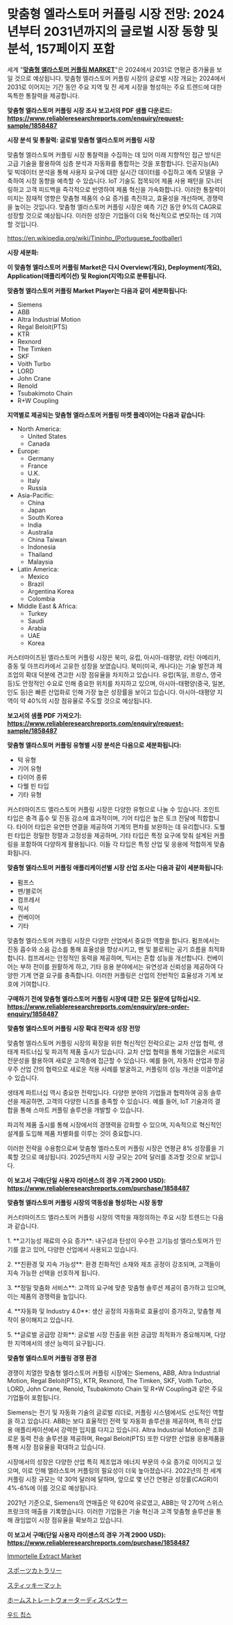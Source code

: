 <p><h1>맞춤형 엘라스토머 커플링 시장 전망: 2024년부터 2031년까지의 글로벌 시장 동향 및 분석, 157페이지 포함</h1></p><p>세계 "<strong><a href="https://www.reliableresearchreports.com/customized-elastomeric-couplings-r1858487">맞춤형 엘라스토머 커플링 MARKET</a></strong>"은 2024에서 2031로 연평균 증가율을 보일 것으로 예상됩니다. 맞춤형 엘라스토머 커플링 시장의 글로벌 시장 개요는 2024에서 2031로 이어지는 기간 동안 주요 지역 및 전 세계 시장을 형성하는 주요 트렌드에 대한 독특한 통찰력을 제공합니다.</p>
<p><strong>맞춤형 엘라스토머 커플링 시장 조사 보고서의 PDF 샘플 다운로드: <a href="https://www.reliableresearchreports.com/enquiry/request-sample/1858487">https://www.reliableresearchreports.com/enquiry/request-sample/1858487</a></strong></p>
<p><strong>시장 분석 및 통찰력: 글로벌 맞춤형 엘라스토머 커플링 시장</strong></p>
<p><p>맞춤형 엘라스토머 커플링 시장 통찰력을 수집하는 데 있어 미래 지향적인 접근 방식은 고급 기술을 활용하여 심층 분석과 자동화를 통합하는 것을 포함합니다. 인공지능(AI) 및 빅데이터 분석을 통해 사용자 요구에 대한 실시간 데이터를 수집하고 예측 모델을 구축하여 시장 동향을 예측할 수 있습니다. IoT 기술도 접목되어 제품 사용 패턴을 모니터링하고 고객 피드백을 즉각적으로 반영하여 제품 혁신을 가속화합니다. 이러한 통찰력이 미치는 잠재적 영향은 맞춤형 제품의 수요 증가를 촉진하고, 효율성을 개선하며, 경쟁력을 높이는 것입니다. 맞춤형 엘라스토머 커플링 시장은 예측 기간 동안 9%의 CAGR로 성장할 것으로 예상됩니다. 이러한 성장은 기업들이 더욱 혁신적으로 변모하는 데 기여할 것입니다.</p></p>
<p><a href="%7CAUTHORITHY_DOMAIN_URL%7C">https://en.wikipedia.org/wiki/Tininho_(Portuguese_footballer)</a></p>
<p><strong>시장 세분화:</strong></p>
<p><strong>이 맞춤형 엘라스토머 커플링 Market은 다시 Overview(개요), Deployment(개요), Application(애플리케이션) 및 Region(지역)으로 분류됩니다.</strong></p>
<p><strong>맞춤형 엘라스토머 커플링 Market Player는 다음과 같이 세분화됩니다:</strong></p>
<p><ul><li>Siemens</li><li>ABB</li><li>Altra Industrial Motion</li><li>Regal Beloit(PTS)</li><li>KTR</li><li>Rexnord</li><li>The Timken</li><li>SKF</li><li>Voith Turbo</li><li>LORD</li><li>John Crane</li><li>Renold</li><li>Tsubakimoto Chain</li><li>R+W Coupling</li></ul></p>
<p><strong>지역별로 제공되는 맞춤형 엘라스토머 커플링 마켓 플레이어는 다음과 같습니다:</strong></p>
<p><ul>
    <li>
        North America:
        <ul>
            <li>United States</li>
            <li>Canada</li>
        </ul>
    </li>
    <li>
        Europe:
        <ul>
            <li>Germany</li>
            <li>France</li>
            <li>U.K.</li>
            <li>Italy</li>
            <li>Russia</li>
        </ul>
    </li>
    <li>
        Asia-Pacific:
        <ul>
            <li>China</li>
            <li>Japan</li>
            <li>South Korea</li>
            <li>India</li>
            <li>Australia</li>
            <li>China Taiwan</li>
            <li>Indonesia</li>
            <li>Thailand</li>
            <li>Malaysia</li>
        </ul>
    </li>
    <li>
        Latin America:
        <ul>
            <li>Mexico</li>
            <li>Brazil</li>
            <li>Argentina Korea</li>
            <li>Colombia</li>
        </ul>
    </li>
    <li>
        Middle East & Africa:
        <ul>
            <li>Turkey</li>
            <li>Saudi</li>
            <li>Arabia</li>
            <li>UAE</li>
            <li>Korea</li>
        </ul>
    </li>
    </ul></p>
<p><p>커스터마이즈된 엘라스토머 커플링 시장은 북미, 유럽, 아시아-태평양, 라틴 아메리카, 중동 및 아프리카에서 고유한 성장을 보였습니다. 북미(미국, 캐나다)는 기술 발전과 제조업의 확대 덕분에 견고한 시장 점유율을 차지하고 있습니다. 유럽(독일, 프랑스, 영국 등)도 안정적인 수요로 인해 중요한 위치를 차지하고 있으며, 아시아-태평양(중국, 일본, 인도 등)은 빠른 산업화로 인해 가장 높은 성장률을 보이고 있습니다. 아시아-태평양 지역이 약 40%의 시장 점유율로 주도할 것으로 예상됩니다.</p></p>
<p><strong>보고서의 샘플 PDF 가져오기: <a href="https://www.reliableresearchreports.com/enquiry/request-sample/1858487">https://www.reliableresearchreports.com/enquiry/request-sample/1858487</a></strong></p>
<p><strong>맞춤형 엘라스토머 커플링 유형별 시장 분석은 다음으로 세분화됩니다:</strong></p>
<p><ul><li>턱 유형</li><li>기어 유형</li><li>타이어 종류</li><li>다웰 핀 타입</li><li>기타 유형</li></ul></p>
<p><p>커스터마이즈드 엘라스토머 커플링 시장은 다양한 유형으로 나눌 수 있습니다. 조인트 타입은 충격 흡수 및 진동 감소에 효과적이며, 기어 타입은 높은 토크 전달에 적합합니다. 타이어 타입은 유연한 연결을 제공하여 기계의 편차를 보완하는 데 유리합니다. 도웰 핀 타입은 정밀한 정렬과 고정성을 제공하며, 기타 타입은 특정 요구에 맞춰 설계된 커플링을 포함하여 다양하게 활용됩니다. 이들 각 타입은 특정 산업 및 응용에 적합하게 맞춤화됩니다.</p></p>
<p><strong>맞춤형 엘라스토머 커플링 애플리케이션별 시장 산업 조사는 다음과 같이 세분화됩니다:</strong></p>
<p><ul><li>펌프스</li><li>팬/블로어</li><li>컴프레서</li><li>믹서</li><li>컨베이어</li><li>기타</li></ul></p>
<p><p>맞춤형 엘라스토머 커플링 시장은 다양한 산업에서 중요한 역할을 합니다. 펌프에서는 진동 흡수와 소음 감소를 통해 효율성을 향상시키고, 팬 및 블로워는 공기 흐름을 최적화합니다. 컴프레서는 안정적인 동력을 제공하며, 믹서는 혼합 성능을 개선합니다. 컨베이어는 부하 전이를 원활하게 하고, 기타 응용 분야에서는 유연성과 신뢰성을 제공하여 다양한 기계 연결 요구를 충족합니다. 이러한 커플링은 산업의 전반적인 효율성과 기계 보호에 기여합니다.</p></p>
<p><strong>구매하기 전에 맞춤형 엘라스토머 커플링 시장에 대한 모든 질문에 답하십시오. <a href="https://www.reliableresearchreports.com/enquiry/pre-order-enquiry/1858487">https://www.reliableresearchreports.com/enquiry/pre-order-enquiry/1858487</a></strong></p>
<p><strong>맞춤형 엘라스토머 커플링 시장 확대 전략과 성장 전망</strong></p>
<p><p>맞춤형 엘라스토머 커플링 시장의 확장을 위한 혁신적인 전략으로는 교차 산업 협력, 생태계 파트너십 및 파괴적 제품 출시가 있습니다. 교차 산업 협력을 통해 기업들은 서로의 전문성을 활용하여 새로운 고객층에 접근할 수 있습니다. 예를 들어, 자동차 산업과 항공우주 산업 간의 협력으로 새로운 적용 사례를 발굴하고, 커플링의 성능 개선을 이끌어낼 수 있습니다.</p><p>생태계 파트너십 역시 중요한 전략입니다. 다양한 분야의 기업들과 협력하여 공동 솔루션을 제공하면, 고객의 다양한 니즈를 충족할 수 있습니다. 예를 들어, IoT 기술과의 결합을 통해 스마트 커플링 솔루션을 개발할 수 있습니다.</p><p>파괴적 제품 출시를 통해 시장에서의 경쟁력을 강화할 수 있으며, 지속적으로 혁신적인 설계를 도입해 제품 차별화를 이루는 것이 중요합니다. </p><p>이러한 전략을 수용함으로써 맞춤형 엘라스토머 커플링 시장은 연평균 8% 성장률을 기록할 것으로 예상됩니다. 2025년까지 시장 규모는 20억 달러를 초과할 것으로 보입니다.</p></p>
<p><strong>이 보고서 구매(단일 사용자 라이센스의 경우 가격 2900 USD): <a href="https://www.reliableresearchreports.com/purchase/1858487">https://www.reliableresearchreports.com/purchase/1858487</a></strong></p>
<p><strong>맞춤형 엘라스토머 커플링 시장의 역동성을 형성하는 시장 동향</strong></p>
<p><p>커스터마이즈드 엘라스토머 커플링 시장의 역학을 재정의하는 주요 시장 트렌드는 다음과 같습니다.</p><p>1. **고기능성 재료의 수요 증가**: 내구성과 탄성이 우수한 고기능성 엘라스토머가 인기를 끌고 있어, 다양한 산업에서 사용되고 있습니다.</p><p>2. **친환경 및 지속 가능성**: 환경 친화적인 소재와 제조 공정이 강조되며, 고객들이 지속 가능한 선택을 선호하게 됩니다.</p><p>3. **정밀 맞춤화 서비스**: 고객의 요구에 맞춘 맞춤형 솔루션 제공이 증가하고 있으며, 이는 제품의 경쟁력을 높입니다.</p><p>4. **자동화 및 Industry 4.0**: 생산 공정의 자동화로 효율성이 증가하고, 맞춤형 제작이 용이해지고 있습니다.</p><p>5. **글로벌 공급망 강화**: 글로벌 시장 진출을 위한 공급망 최적화가 중요해지며, 다양한 지역에서의 생산 능력이 요구됩니다.</p></p>
<p><strong>맞춤형 엘라스토머 커플링 경쟁 환경</strong></p>
<p><p>경쟁이 치열한 맞춤형 엘라스토머 커플링 시장에는 Siemens, ABB, Altra Industrial Motion, Regal Beloit(PTS), KTR, Rexnord, The Timken, SKF, Voith Turbo, LORD, John Crane, Renold, Tsubakimoto Chain 및 R+W Coupling과 같은 주요 기업들이 포함됩니다.</p><p>Siemens는 전기 및 자동화 기술의 글로벌 리더로, 커플링 시스템에서도 선도적인 역할을 하고 있습니다. ABB는 보다 효율적인 전력 및 자동화 솔루션을 제공하며, 특히 산업용 애플리케이션에서 강력한 입지를 다지고 있습니다. Altra Industrial Motion은 조화로운 동력 전송 솔루션을 제공하며, Regal Beloit(PTS) 또한 다양한 산업용 응용제품을 통해 시장 점유율을 확대하고 있습니다.</p><p>시장에서의 성장은 다양한 산업 특히 제조업과 에너지 부문의 수요 증가로 이어지고 있으며, 이로 인해 엘라스토머 커플링의 필요성이 더욱 높아졌습니다. 2022년의 전 세계 커플링 시장 규모는 약 30억 달러에 달하며, 앞으로 몇 년간 연평균 성장률(CAGR)이 4%-6%에 이를 것으로 예상됩니다.</p><p>2021년 기준으로, Siemens의 연매출은 약 620억 유로였고, ABB는 약 270억 스위스 프랑크의 매출을 기록했습니다. 이러한 기업들은 기술 혁신과 고객 맞춤형 솔루션을 통해 끊임없이 시장 점유율을 확보하고 있습니다.</p></p>
<p><strong>이 보고서 구매(단일 사용자 라이센스의 경우 가격 2900 USD): <a href="https://www.reliableresearchreports.com/purchase/1858487">https://www.reliableresearchreports.com/purchase/1858487</a></strong></p>
<p><p><a href="https://github.com/vimar16th/Market-Research-Report-List-6/blob/main/immortelle-extract-market.md">Immortelle Extract Market</a></p><p><a href="https://medium.com/@reyeshowell655/%E3%82%B9%E3%83%9D%E3%83%BC%E3%83%84%E3%82%AB%E3%83%88%E3%83%A9%E3%83%AA%E3%83%BC%E5%B8%82%E5%A0%B4-2024%E5%B9%B4%E3%81%8B%E3%82%892031%E5%B9%B4%E3%81%BE%E3%81%A7%E3%81%AE%E6%9C%9F%E9%96%93%E3%81%AB%E3%81%8A%E3%81%91%E3%82%8B%E6%A5%AD%E7%95%8C%E3%81%AE%E3%83%88%E3%83%AC%E3%83%B3%E3%83%89%E3%81%A8%E4%BA%88%E6%B8%AC-afa5102bf560">スポーツカトラリー</a></p><p><a href="https://medium.com/@mares423/%E7%B2%98%E7%9D%80%E3%83%9E%E3%83%83%E3%83%88%E3%81%AE%E3%82%B7%E3%82%A7%E3%82%A2-%E3%82%B5%E3%82%A4%E3%82%BA-%E3%83%88%E3%83%AC%E3%83%B3%E3%83%89-%E7%94%A3%E6%A5%AD%E5%88%86%E6%9E%90%E3%83%AC%E3%83%9D%E3%83%BC%E3%83%88-%E5%BF%9C%E7%94%A8%E5%88%A5-%E5%B1%8B%E5%A4%96-%E5%AE%A4%E5%86%85-%E3%81%9D%E3%81%AE%E4%BB%96-%E3%82%BF%E3%82%A4%E3%83%97%E5%88%A5-%E3%83%9D%E3%83%AA%E3%82%A8%E3%83%81%E3%83%AC%E3%83%B3%E8%A3%BD-%E6%B0%B4%E6%80%A7%E3%82%B0%E3%83%AB%E3%83%BC%E8%A3%BD-%E3%81%8A%E3%82%88%E3%81%B32024%E5%B9%B4%E3%81%8B%E3%82%892031%E5%B9%B4%E3%81%BE%E3%81%A7%E3%81%AE%E4%BA%88%E6%B8%AC-cdc4ecc57c1c">スティッキーマット</a></p><p><a href="https://github.com/mohamedbakry57/Market-Research-Report-List-6/blob/main/191738487399.md">ホームストレートウォーターディスペンサー</a></p><p><a href="https://medium.com/@uisoxxuy65/%EB%82%98%EB%AC%B4-%EC%B9%A9-%EC%8B%9C%EC%9E%A5-%EA%B7%9C%EB%AA%A8-%EC%84%B1%EC%9E%A5-%EB%B0%8F-%EC%8B%9C%EC%9E%A5-%EC%84%B8%EB%B6%84%ED%99%94-%EC%A7%80%EC%97%AD-%ED%86%B5%EC%B0%B0%EB%A0%A5-%EB%B0%8F-2031%EB%85%84%EA%B9%8C%EC%A7%80%EC%9D%98-%EC%98%88%EC%B8%A1%EC%97%90-%EB%8C%80%ED%95%9C-%EC%82%B0%EC%97%85-%EB%B6%84%EC%84%9D-590e002ef1a2">우드 칩스</a></p></p>